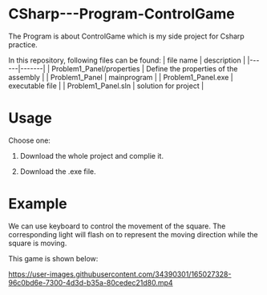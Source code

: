 # CSharp---Program-ControlGame
The Program is about ControlGame which is my side project for Csharp practice. 

In this repository, following files can be found:
| file name | description |
|------|-------|
| Problem1_Panel/properties  | Define the properties of the assembly |
| Problem1_Panel  | mainprogram |
| Problem1_Panel.exe | executable file |
| Problem1_Panel.sln | solution for project |

# Usage
Choose one:

1. Download the whole project and complie it.

2. Download the .exe file.

# Example
We can use keyboard to control the movement of the square. The corresponding light will flash on to represent the moving direction while the square is moving.

This game is shown below:

https://user-images.githubusercontent.com/34390301/165027328-96c0bd6e-7300-4d3d-b35a-80cedec21d80.mp4

